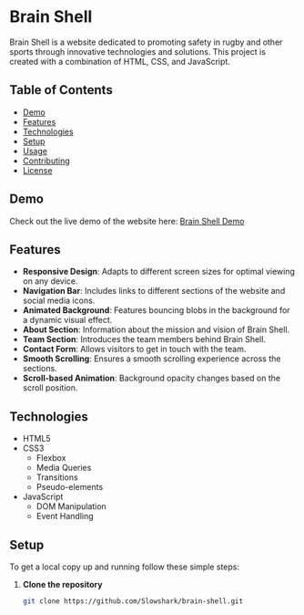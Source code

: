 # Brain Shell

Brain Shell is a website dedicated to promoting safety in rugby and other sports through innovative technologies and solutions. This project is created with a combination of HTML, CSS, and JavaScript.

## Table of Contents

- [Demo](#demo)
- [Features](#features)
- [Technologies](#technologies)
- [Setup](#setup)
- [Usage](#usage)
- [Contributing](#contributing)
- [License](#license)

## Demo

Check out the live demo of the website here: [Brain Shell Demo](https://example.com)

## Features

- **Responsive Design**: Adapts to different screen sizes for optimal viewing on any device.
- **Navigation Bar**: Includes links to different sections of the website and social media icons.
- **Animated Background**: Features bouncing blobs in the background for a dynamic visual effect.
- **About Section**: Information about the mission and vision of Brain Shell.
- **Team Section**: Introduces the team members behind Brain Shell.
- **Contact Form**: Allows visitors to get in touch with the team.
- **Smooth Scrolling**: Ensures a smooth scrolling experience across the sections.
- **Scroll-based Animation**: Background opacity changes based on the scroll position.

## Technologies

- HTML5
- CSS3
  - Flexbox
  - Media Queries
  - Transitions
  - Pseudo-elements
- JavaScript
  - DOM Manipulation
  - Event Handling

## Setup

To get a local copy up and running follow these simple steps:

1. **Clone the repository**
   ```sh
   git clone https://github.com/Slowshark/brain-shell.git
